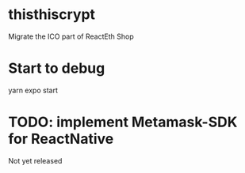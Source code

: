 # thisthiscrypt
Migrate the ICO part of ReactEth Shop

# Start to debug
yarn expo start

# TODO: implement Metamask-SDK for ReactNative
Not yet released